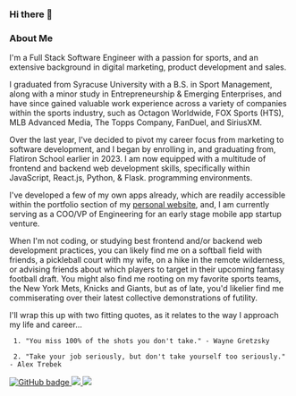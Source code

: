 ### Hi there 👋

### About Me

I'm a Full Stack Software Engineer with a passion for sports, and an extensive background in digital marketing, product development and sales. 

I graduated from Syracuse University with a B.S. in Sport Management, along with a minor study in Entrepreneurship & Emerging Enterprises, and have since gained valuable work experience across a variety of companies within the sports industry, such as Octagon Worldwide, FOX Sports (HTS), MLB Advanced Media, The Topps Company, FanDuel, and SiriusXM.

Over the last year, I've decided to pivot my career focus from marketing to software development, and I began by enrolling in, and graduating from, Flatiron School earlier in 2023. I am now equipped with a multitude of frontend and backend web development skills, specifically within JavaScript, React.js, Python, & Flask. programming environments.

I've developed a few of my own apps already, which are readily accessible within the portfolio section of my [personal website](https://andrew-diamond.com/), and, I am currently serving as a COO/VP of Engineering for an early stage mobile app startup venture.

When I'm not coding, or studying best frontend and/or backend web development practices, you can likely find me on a softball field with friends, a pickleball court with my wife, on a hike in the remote wilderness, or advising friends about which players to target in their upcoming fantasy football draft. You might also find me rooting on my favorite sports teams, the New York Mets, Knicks and Giants, but as of late, you'd likelier find me commiserating over their latest collective demonstrations of futility.

I'll wrap this up with two fitting quotes, as it relates to the way I approach my life and career...

     1. "You miss 100% of the shots you don't take." - Wayne Gretzsky

     2. "Take your job seriously, but don't take yourself too seriously." - Alex Trebek

<a href="https://github.com/amdiamond107">
  <img src="https://img.shields.io/badge/GitHub-000000?style=for-the-badge&logo=GitHub&logoColor=white" alt="GitHub badge">
</a>
<a href="https://linkedin.com/in/andrew-m-diamond">
  <img src="https://img.shields.io/badge/LinkedIn-0077B5?style=for-the-badge&logo=linkedin&logoColor=white">
</a>
<a href="https://www.instagram.com/andreworld88/">
  <img src="https://img.shields.io/badge/Instagram-E4405F?style=for-the-badge&logo=instagram&logoColor=white">
</a>

<!--
